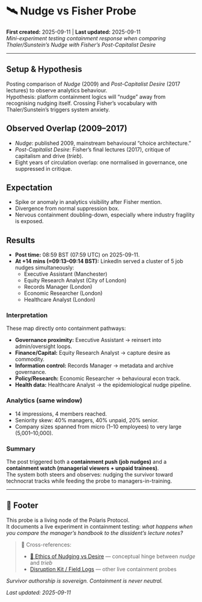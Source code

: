 # 🛰️ Nudge vs Fisher Probe  
**First created:** 2025-09-11 | **Last updated:** 2025-09-11  
*Mini-experiment testing containment response when comparing Thaler/Sunstein’s Nudge with Fisher’s Post-Capitalist Desire*

---

## Setup & Hypothesis  
Posting comparison of *Nudge* (2009) and *Post-Capitalist Desire* (2017 lectures) to observe analytics behaviour.  
Hypothesis: platform containment logics will “nudge” away from recognising nudging itself. Crossing Fisher’s vocabulary with Thaler/Sunstein’s triggers system anxiety.

## Observed Overlap (2009–2017)  
- *Nudge*: published 2009, mainstream behavioural “choice architecture.”  
- *Post-Capitalist Desire*: Fisher’s final lectures (2017), critique of capitalism and drive (*trieb*).  
- Eight years of circulation overlap: one normalised in governance, one suppressed in critique.  

## Expectation  
- Spike or anomaly in analytics visibility after Fisher mention.  
- Divergence from normal suppression box.  
- Nervous containment doubling-down, especially where industry fragility is exposed.  

## Results  
- **Post time:** 08:59 BST (07:59 UTC) on 2025-09-11.  
- **At +14 mins (≈09:13–09:14 BST):** LinkedIn served a cluster of 5 job nudges simultaneously:  
  - Executive Assistant (Manchester)  
  - Equity Research Analyst (City of London)  
  - Records Manager (London)  
  - Economic Researcher (London)  
  - Healthcare Analyst (London)  

### Interpretation  
These map directly onto containment pathways:  
- **Governance proximity:** Executive Assistant → reinsert into admin/oversight loops.  
- **Finance/Capital:** Equity Research Analyst → capture desire as commodity.  
- **Information control:** Records Manager → metadata and archive governance.  
- **Policy/Research:** Economic Researcher → behavioural econ track.  
- **Health data:** Healthcare Analyst → the epidemiological nudge pipeline.  

### Analytics (same window)  
- 14 impressions, 4 members reached.  
- Seniority skew: 40% managers, 40% unpaid, 20% senior.  
- Company sizes spanned from micro (1–10 employees) to very large (5,001–10,000).  

### Summary  
The post triggered both a **containment push (job nudges)** and a **containment watch (managerial viewers + unpaid trainees)**.  
The system both steers and observes: nudging the survivor toward technocrat tracks while feeding the probe to managers-in-training.  

---

## 🏮 Footer  
This probe is a living node of the Polaris Protocol.  
It documents a live experiment in containment testing: *what happens when you compare the manager’s handbook to the dissident’s lecture notes?*  

> 📡 Cross-references:  
> - [💞 Ethics of Nudging vs Desire](../Big_Picture_Protocols/💞_ethics_of_nudging_vs_desire.md) — conceptual hinge between *nudge* and *trieb*  
> - [Disruption Kit / Field Logs](../Field_Logs/) — other live containment probes  

*Survivor authorship is sovereign. Containment is never neutral.*  

_Last updated: 2025-09-11_
